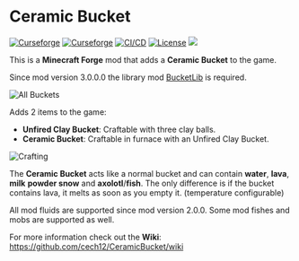 # Ceramic Bucket 

[![Curseforge](http://cf.way2muchnoise.eu/full_363799_downloads(0D0D0D-F16436-fff-010101-fff).svg)](https://www.curseforge.com/minecraft/mc-mods/ceramic-bucket)
[![Curseforge](http://cf.way2muchnoise.eu/versions/For%20MC_363799_all(0D0D0D-F16436-fff-010101).svg)](https://www.curseforge.com/minecraft/mc-mods/ceramic-bucket/files)
[![CI/CD](https://github.com/cech12/CeramicBucket/actions/workflows/cicd-workflow.yml/badge.svg)](https://github.com/cech12/CeramicBucket/actions/workflows/cicd-workflow.yml)
[![License](https://img.shields.io/github/license/cech12/CeramicBucket)](http://opensource.org/licenses/MIT) 
[![](https://img.shields.io/discord/752506676719910963.svg?style=flat&color=informational&logo=discord&label=Discord)](https://discord.gg/gRUFH5t)

This is a **Minecraft Forge** mod that adds a **Ceramic Bucket** to the game.

Since mod version 3.0.0.0 the library mod [BucketLib](https://www.curseforge.com/minecraft/mc-mods/bucketlib) is required.

![All Buckets](https://raw.githubusercontent.com/cech12/CeramicBucket/1.18/material/all_buckets.png)

Adds 2 items to the game:

* **Unfired Clay Bucket**: Craftable with three clay balls.
* **Ceramic Bucket**: Craftable in furnace with an Unfired Clay Bucket.

![Crafting](https://raw.githubusercontent.com/cech12/CeramicBucket/1.18/material/crafting.png)

The **Ceramic Bucket** acts like a normal bucket and can contain **water**, **lava**, **milk** **powder snow** and **axolotl**/**fish**.
The only difference is if the bucket contains lava, it melts as soon as you empty it. (temperature configurable)

All mod fluids are supported since mod version 2.0.0.
Some mod fishes and mobs are supported as well.

For more information check out the **Wiki**: https://github.com/cech12/CeramicBucket/wiki